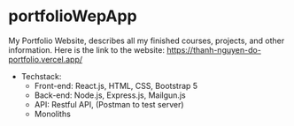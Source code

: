 # portfolioWepApp
My Portfolio Website, describes all my finished courses, projects, and other information.
Here is the link to the website: https://thanh-nguyen-do-portfolio.vercel.app/

- Techstack:
   - Front-end: React.js, HTML, CSS, Bootstrap 5
   - Back-end: Node.js, Express.js, Mailgun.js
   - API: Restful API, (Postman to test server)
   - Monoliths
